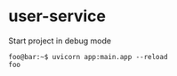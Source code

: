 # user-service

Start project in debug mode
```console
foo@bar:~$ uvicorn app:main.app --reload
foo
```